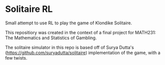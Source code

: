 # Solitaire RL
Small attempt to use RL to play the game of Klondike Solitaire.

This repositiory was created in the context of a final project for MATH231: The Mathematics and Statistics of Gambling.

The solitaire simulator in this repo is based off of Surya Dutta's (https://github.com/suryadutta/solitaire) implementation of the game, with a few twists.
